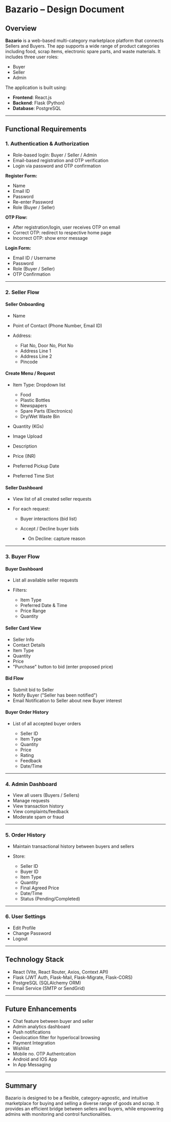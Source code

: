 # Bazario – Design Document

## Overview

**Bazario** is a web-based multi-category marketplace platform that connects Sellers and Buyers. The app supports a wide range of product categories including food, scrap items, electronic spare parts, and waste materials. It includes three user roles:

* Buyer
* Seller
* Admin

The application is built using:

* **Frontend**: React.js
* **Backend**: Flask (Python)
* **Database**: PostgreSQL

---

## Functional Requirements

### 1. Authentication & Authorization

* Role-based login: Buyer / Seller / Admin
* Email-based registration and OTP verification
* Login via password and OTP confirmation

**Register Form:**

* Name
* Email ID
* Password
* Re-enter Password
* Role (Buyer / Seller)

**OTP Flow:**

* After registration/login, user receives OTP on email
* Correct OTP: redirect to respective home page
* Incorrect OTP: show error message

**Login Form:**

* Email ID / Username
* Password
* Role (Buyer / Seller)
* OTP Confirmation

---

### 2. Seller Flow

#### Seller Onboarding

* Name
* Point of Contact (Phone Number, Email ID)
* Address:

  * Flat No, Door No, Plot No
  * Address Line 1
  * Address Line 2
  * Pincode

#### Create Menu / Request

* Item Type: Dropdown list

  * Food
  * Plastic Bottles
  * Newspapers
  * Spare Parts (Electronics)
  * Dry/Wet Waste Bin
* Quantity (KGs)
* Image Upload
* Description
* Price (INR)
* Preferred Pickup Date
* Preferred Time Slot

#### Seller Dashboard

* View list of all created seller requests
* For each request:

  * Buyer interactions (bid list)
  * Accept / Decline buyer bids

    * On Decline: capture reason

---

### 3. Buyer Flow

#### Buyer Dashboard

* List all available seller requests
* Filters:

  * Item Type
  * Preferred Date & Time
  * Price Range
  * Quantity

#### Seller Card View

* Seller Info
* Contact Details
* Item Type
* Quantity
* Price
* "Purchase" button to bid (enter proposed price)

#### Bid Flow

* Submit bid to Seller
* Notify Buyer ("Seller has been notified")
* Email Notification to Seller about new Buyer interest

#### Buyer Order History

* List of all accepted buyer orders

  * Seller ID
  * Item Type
  * Quantity
  * Price
  * Rating
  * Feedback
  * Date/Time

---

### 4. Admin Dashboard

* View all users (Buyers / Sellers)
* Manage requests
* View transaction history
* View complaints/feedback
* Moderate spam or fraud

---

### 5. Order History

* Maintain transactional history between buyers and sellers
* Store:

  * Seller ID
  * Buyer ID
  * Item Type
  * Quantity
  * Final Agreed Price
  * Date/Time
  * Status (Pending/Completed)

---

### 6. User Settings

* Edit Profile
* Change Password
* Logout

---

## Technology Stack

* React (Vite, React Router, Axios, Context API)
* Flask (JWT Auth, Flask-Mail, Flask-Migrate, Flask-CORS)
* PostgreSQL (SQLAlchemy ORM)
* Email Service (SMTP or SendGrid)

---

## Future Enhancements

* Chat feature between buyer and seller
* Admin analytics dashboard
* Push notifications
* Geolocation filter for hyperlocal browsing
* Payment Integration
* Wishlist
* Mobile no. OTP Authentcation
* Android and IOS App
* In App Messaging

---

## Summary

Bazario is designed to be a flexible, category-agnostic, and intuitive marketplace for buying and selling a diverse range of goods and scrap. It provides an efficient bridge between sellers and buyers, while empowering admins with monitoring and control functionalities.